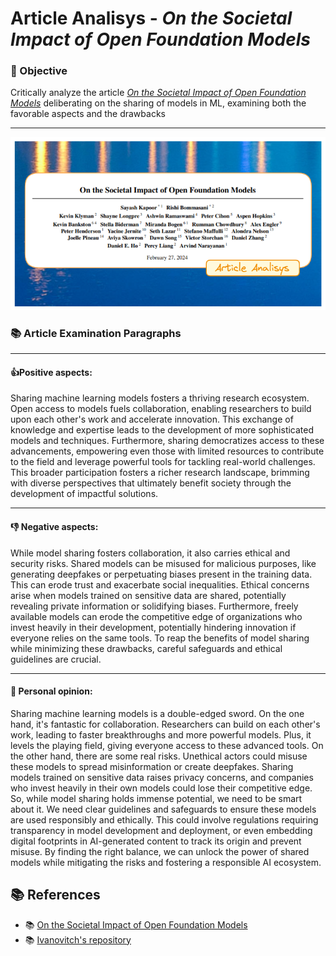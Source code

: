 # Article Analisys - *On the Societal Impact of Open Foundation Models*

### 📌 Objective

Critically analyze the article [*On the Societal Impact of Open Foundation Models*](https://arxiv.org/pdf/2403.07918.pdf) deliberating on the sharing of models in ML, examining both the favorable aspects and the drawbacks

---

<center><img width="800" src="../../Imgs/ArticleAnalysis1.png"></center>



### 📚 Article Examination Paragraphs
---
#### 👍Positive aspects:

Sharing machine learning models fosters a thriving research ecosystem. Open access to models fuels collaboration, enabling researchers to build upon each other's work and accelerate innovation. This exchange of knowledge and expertise leads to the development of more sophisticated models and techniques. Furthermore, sharing democratizes access to these advancements, empowering even those with limited resources to contribute to the field and leverage powerful tools for tackling real-world challenges. This broader participation fosters a richer research landscape, brimming with diverse perspectives that ultimately benefit society through the development of impactful solutions.

---
#### 👎 Negative aspects:

While model sharing fosters collaboration, it also carries ethical and security risks. Shared models can be misused for malicious purposes, like generating deepfakes or perpetuating biases present in the training data. This can erode trust and exacerbate social inequalities. Ethical concerns arise when models trained on sensitive data are shared, potentially revealing private information or solidifying biases.  Furthermore, freely available models can erode the competitive edge of organizations who invest heavily in their development, potentially hindering innovation if everyone relies on the same tools.  To reap the benefits of model sharing while minimizing these drawbacks, careful safeguards and ethical guidelines are crucial.

---
#### 👤 Personal opinion:

Sharing machine learning models is a double-edged sword. On the one hand, it's fantastic for collaboration. Researchers can build on each other's work, leading to faster breakthroughs and more powerful models. Plus, it levels the playing field, giving everyone access to these advanced tools.  On the other hand, there are some real risks. Unethical actors could misuse these models to spread misinformation or create deepfakes.  Sharing models trained on sensitive data raises privacy concerns, and companies who invest heavily in their own models could lose their competitive edge. So, while model sharing holds immense potential, we need to be smart about it. We need clear guidelines and safeguards to ensure these models are used responsibly and ethically.  This could involve regulations requiring transparency in model development and deployment, or even embedding digital footprints in AI-generated content to track its origin and prevent misuse. By finding the right balance, we can unlock the power of shared models while mitigating the risks and fostering a responsible AI ecosystem.



## 📚 References

- 📚 [On the Societal Impact of Open Foundation Models](https://arxiv.org/pdf/2403.07918.pdf)
- 📚 [Ivanovitch's repository](https://github.com/ivanovitchm/PPGEEC2318)